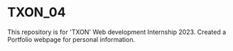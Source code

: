 # TXON_04
This repository is for 'TXON' Web development Internship 2023. Created a Portfolio webpage for personal information.

